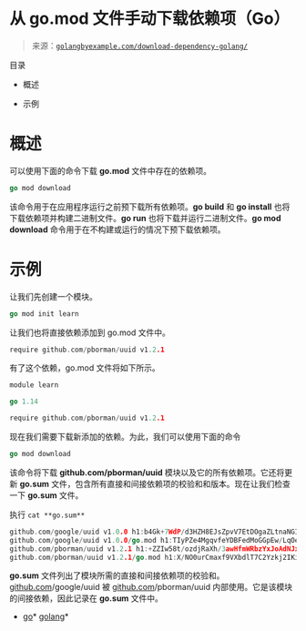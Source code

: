 <!--yml

category: 未分类

日期：2024-10-13 06:29:18

-->

# 从 go.mod 文件手动下载依赖项（Go）

> 来源：[`golangbyexample.com/download-dependency-golang/`](https://golangbyexample.com/download-dependency-golang/)

目录

+   概述

+   示例

# **概述**

可以使用下面的命令下载 **go.mod** 文件中存在的依赖项。

```go
go mod download
```

该命令用于在应用程序运行之前预下载所有依赖项。**go build** 和 **go install** 也将下载依赖项并构建二进制文件。**go run** 也将下载并运行二进制文件。**go mod download** 命令用于在不构建或运行的情况下预下载依赖项。

# **示例**

让我们先创建一个模块。

```go
go mod init learn
```

让我们也将直接依赖添加到 go.mod 文件中。

```go
require github.com/pborman/uuid v1.2.1
```

有了这个依赖，go.mod 文件将如下所示。

```go
module learn

go 1.14

require github.com/pborman/uuid v1.2.1
```

现在我们需要下载新添加的依赖。为此，我们可以使用下面的命令

```go
go mod download
```

该命令将下载 **github.com/pborman/uuid** 模块以及它的所有依赖项。它还将更新 **go.sum** 文件，包含所有直接和间接依赖项的校验和和版本。现在让我们检查一下 **go.sum** 文件。

执行 `cat **go.sum**`

```go
github.com/google/uuid v1.0.0 h1:b4Gk+7WdP/d3HZH8EJsZpvV7EtDOgaZLtnaNGIu1adA=
github.com/google/uuid v1.0.0/go.mod h1:TIyPZe4MgqvfeYDBFedMoGGpEw/LqOeaOT+nhxU+yHo=
github.com/pborman/uuid v1.2.1 h1:+ZZIw58t/ozdjRaXh/3awHfmWRbzYxJoAdNJxe/3pvw=
github.com/pborman/uuid v1.2.1/go.mod h1:X/NO0urCmaxf9VXbdlT7C2Yzkj2IKimNn4k+gtPdI/k=
```

**go.sum** 文件列出了模块所需的直接和间接依赖项的校验和。[github.com](http://github.com)/google/uuid 被 [github.com](http://github.com)/pborman/uuid 内部使用。它是该模块的间接依赖，因此记录在 **go.sum** 文件中。

+   [go](https://golangbyexample.com/tag/go/)*   [golang](https://golangbyexample.com/tag/golang/)*
